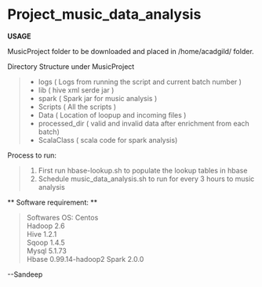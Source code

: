 # Project_music_data_analysis

**USAGE**

MusicProject folder to be downloaded and placed in /home/acadgild/ folder.

Directory Structure under MusicProject <br/>
> * logs ( Logs from running the script and current batch number ) <br/> 
> * lib ( hive xml serde jar ) <br/>
> * spark ( Spark jar for music analysis ) <br/>
> * Scripts ( All the scripts ) <br/>
> * Data ( Location of loopup and incoming files ) <br/>
> * processed_dir ( valid and invalid data after enrichment from each batch) <br/>
> * ScalaClass ( scala code for spark analysis) <br/>

Process to run:

> 1. First run hbase-lookup.sh to populate the lookup tables in hbase
> 2. Schedule music_data_analysis.sh to run for every 3 hours to music analysis

** Software requirement: **
>Softwares OS: Centos <br/>
>Hadoop 2.6 <br/>
>Hive 1.2.1 <br/>
>Sqoop 1.4.5 <br/>
>Mysql 5.1.73 <br/>
>Hbase 0.99.14-hadoop2 Spark 2.0.0 <br/>


--Sandeep
